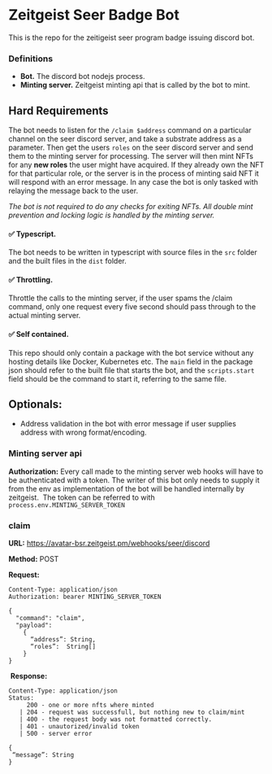 # Zeitgeist Seer Badge Bot
This is the repo for the zeitigeist seer program badge issuing discord bot.

### Definitions
- **Bot.** The discord bot nodejs process.
- **Minting server.** Zeitgeist minting api that is called by the bot to mint. 
## Hard Requirements
The bot needs to listen for the `/claim $address` command on a particular channel on the seer discord server, and take a substrate address as a parameter. Then get the users `roles` on the seer discord server and send them to the minting server for processing. The server will then mint NFTs for any **new roles** the user might have acquired. If they already own the NFT for that particular role, or the server is in the process of minting said NFT it will respond with an error message. In any case the bot is only tasked with relaying the message back to the user.

_The bot is not required to do any checks for exiting NFTs. All double mint prevention and locking logic is handled by the minting server._

#### ✅ Typescript.
The bot needs to be written in typescript with source files in the `src` folder and the built files in the `dist` folder.

#### ✅ Throttling.
Throttle the calls to the minting server, if the user spams the /claim command, only one request every five second should pass through to the actual minting server.

#### ✅ Self contained.
This repo should only contain a package with the bot service without any hosting details like Docker, Kubernetes etc. The `main` field in the package json should refer to the built file that starts the bot, and the `scripts.start` field should be the command to start it, referring to the same file.

## Optionals:
- Address validation in the bot with error message if user supplies address with wrong format/encoding.

### Minting server api

**Authorization:**
Every call made to the minting server web hooks will have to be authenticated with a token. The writer of this bot only needs to supply it from the env as implementation of the bot will be handled internally by zeitgeist.  The token can be referred to with `process.env.MINTING_SERVER_TOKEN`

### claim

**URL:** https://avatar-bsr.zeitgeist.pm/webhooks/seer/discord

**Method:** POST

**Request:**
```
Content-Type: application/json
Authorization: bearer MINTING_SERVER_TOKEN

{
  "command": "claim",
  "payload":
    {
      “address”: String, 
      “roles”:  String[]
    }
}
```

 **Response:**
 ```
Content-Type: application/json
Status: 
	  200 - one or more nfts where minted
	| 204 - request was successfull, but nothing new to claim/mint
	| 400 - the request body was not formatted correctly.
	| 401 - unautorized/invalid token
	| 500 - server error

{
  “message”: String
}
```
